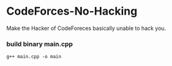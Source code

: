 # CodeForces-No-Hacking
Make the Hacker of CodeForeces basically unable to hack you.
### build binary main.cpp
`g++ main.cpp -o main`
